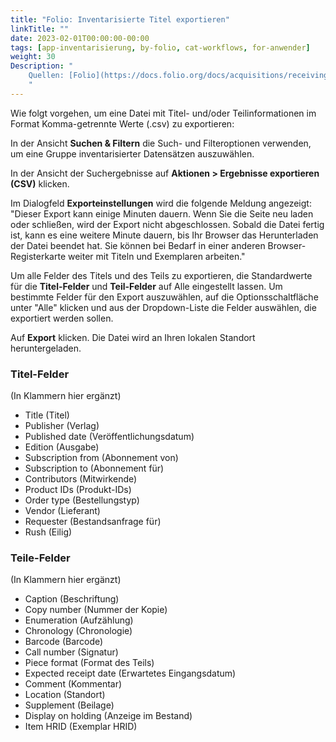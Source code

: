 ```yaml
---
title: "Folio: Inventarisierte Titel exportieren"
linkTitle: ""
date: 2023-02-01T00:00:00-00:00
tags: [app-inventarisierung, by-folio, cat-workflows, for-anwender]
weight: 30
Description: "
    Quellen: [Folio](https://docs.folio.org/docs/acquisitions/receiving/#exporting-search-results) & [GBV](https://info.gbv.de/display/FOLIOGBVEXTERN/Folio:+Inventarisierte+Titel+exportieren)
    "
---
```


Wie folgt vorgehen, um eine Datei mit Titel- und/oder Teilinformationen im Format Komma-getrennte Werte (.csv) zu exportieren:

In der Ansicht **Suchen & Filtern** die Such- und Filteroptionen verwenden, um eine Gruppe inventarisierter Datensätzen auszuwählen.

In der Ansicht der Suchergebnisse auf **Aktionen > Ergebnisse exportieren (CSV)** klicken.

Im Dialogfeld **Exporteinstellungen** wird die folgende Meldung angezeigt: "Dieser Export kann einige Minuten dauern. Wenn Sie die Seite neu laden oder schließen, wird der Export nicht abgeschlossen. Sobald die Datei fertig ist, kann es eine weitere Minute dauern, bis Ihr Browser das Herunterladen der Datei beendet hat. Sie können bei Bedarf in einer anderen Browser-Registerkarte weiter mit Titeln und Exemplaren arbeiten."

Um alle Felder des Titels und des Teils zu exportieren, die Standardwerte für die **Titel-Felder** und **Teil-Felder** auf Alle eingestellt lassen. Um bestimmte Felder für den Export auszuwählen, auf die Optionsschaltfläche unter "Alle" klicken und aus der Dropdown-Liste die Felder auswählen, die exportiert werden sollen.

Auf **Export** klicken. Die Datei wird an Ihren lokalen Standort heruntergeladen.

### Titel-Felder

(In Klammern hier ergänzt)

-   Title (Titel)
-   Publisher (Verlag)
-   Published date (Veröffentlichungsdatum)
-   Edition (Ausgabe)
-   Subscription from (Abonnement von)
-   Subscription to (Abonnement für)
-   Contributors (Mitwirkende)
-   Product IDs (Produkt-IDs)
-   Order type (Bestellungstyp)
-   Vendor (Lieferant)
-   Requester (Bestandsanfrage für)
-   Rush (Eilig)

### Teile-Felder

(In Klammern hier ergänzt)

-   Caption (Beschriftung)
-   Copy number (Nummer der Kopie)
-   Enumeration (Aufzählung)
-   Chronology (Chronologie)
-   Barcode (Barcode)
-   Call number (Signatur)
-   Piece format (Format des Teils)
-   Expected receipt date (Erwartetes Eingangsdatum)
-   Comment (Kommentar)
-   Location (Standort)
-   Supplement (Beilage)
-   Display on holding (Anzeige im Bestand)
-   Item HRID (Exemplar HRID)
